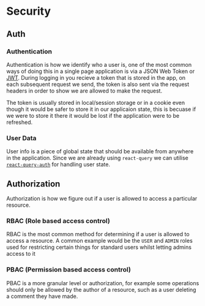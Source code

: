 # Security

## Auth

### Authentication

Authentication is how we identify who a user is, one of the most common ways of doing this in a single page application is via a JSON Web Token or [JWT](https://jwt.io/). During logging in you recieve a token that is stored in the app, on each subsequent request we send, the token is also sent via the request headers in order to show we are allowed to make the request.

The token is usually stored in local/session storage or in a cookie even though it would be safer to store it in our applicaion state, this is becuase if we were to store it there it would be lost if the application were to be refreshed.

### User Data

User info is a piece of global state that should be available from anywhere in the application. Since we are already using `react-query` we can utilise [`react-query-auth`](https://github.com/alan2207/react-query-auth) for handling user state.

## Authorization

Authorization is how we figure out if a user is allowed to access a particular resource.

### RBAC (Role based access control)

RBAC is the most common method for determining if a user is allowed to access a resource. A common example would be the `USER` and `ADMIN` roles used for restricting certain things for standard users whilst letting admins access to it

### PBAC (Permission based access control)

PBAC is a more granular level or authorization, for example some operations should only be allowed by the author of a resource, such as a user deleting a comment they have made. 